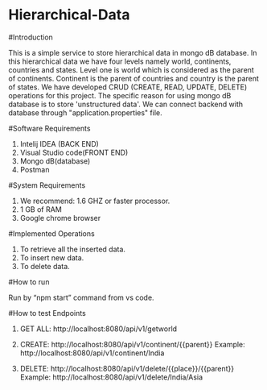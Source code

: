 # Hierarchical-Data

#Introduction

This is a simple service to store hierarchical data in mongo dB database. In this hierarchical data we have four levels 
namely world, continents, countries and states. 
Level one is world which is considered as the parent of continents. Continent is the parent of countries and country is the parent of states.
We have developed CRUD (CREATE, READ, UPDATE, DELETE) operations for this project. The specific reason for using mongo dB database is to store 'unstructured data'.
We can connect backend with database through "application.properties" file.

#Software Requirements

1. Intelij IDEA (BACK END)
2. Visual Studio code(FRONT END)
3. Mongo dB(database)
4.	Postman

#System Requirements

1. We recommend: 1.6 GHZ or faster processor.
2. 1 GB of RAM
3.	Google chrome browser

#Implemented Operations

1.	To retrieve all the inserted data.
2.	To insert new data.
3.	To delete data.

#How to run

Run by “npm start” command from vs code.


#How to test Endpoints
1. GET ALL: http://localhost:8080/api/v1/getworld

2. CREATE:  http://localhost:8080/api/v1/continent/{{parent}}
   Example: http://localhost:8080/api/v1/continent/India
  
3. DELETE:  http://localhost:8080/api/v1/delete/{{place}}/{{parent}}
   Example: http://localhost:8080/api/v1/delete/India/Asia
